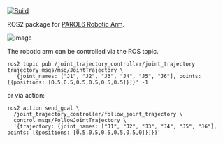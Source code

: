 [![Build](https://github.com/pierric/parol6-ros2/actions/workflows/docker-image.yml/badge.svg)](https://github.com/pierric/parol6-ros2/actions/workflows/docker-image.yml)

ROS2 package for [PAROL6 Robotic Arm](https://github.com/PCrnjak/PAROL6-Desktop-robot-arm).

![image](https://github.com/pierric/parol6-ros2/assets/141614/3862762b-6193-4e14-beff-bc051c82a7da)

The robotic arm can be controlled via the ROS topic.
```
ros2 topic pub /joint_trajectory_controller/joint_trajectory trajectory_msgs/msg/JointTrajectory \
  '{joint_names: ["J1", "J2", "J3", "J4", "J5", "J6"], points: [{positions: [0.5,0.5,0.5,0.5,0.5,0.5]}]}' -1
```

or via action:
```
ros2 action send_goal \
  /joint_trajectory_controller/follow_joint_trajectory \
  control_msgs/FollowJointTrajectory \
  '{trajectory: {joint_names: ["J1", "J2", "J3", "J4", "J5", "J6"], points: [{positions: [0.5,0.5,0.5,0.5,0.5,0]}]}}'
```
